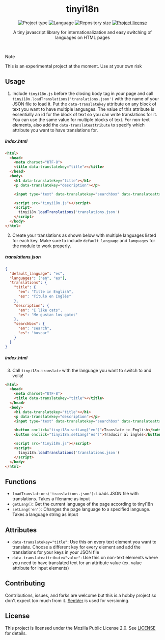 <!-- Project Header -->
<div align="center"> 
  <h1 class="projectName">tinyi18n</h1>

  <p class="projectBadges">
    <img src="https://img.shields.io/badge/type-JS_Library-4caf50.svg" alt="Project type" title="Project type">
    <img src="https://img.shields.io/github/languages/top/jerboa88/tinyi18n.svg" alt="Language" title="Language">
    <img src="https://img.shields.io/github/repo-size/jerboa88/tinyi18n.svg" alt="Repository size" title="Repository size">
    <a href="LICENSE">
      <img src="https://img.shields.io/github/license/jerboa88/tinyi18n.svg" alt="Project license" title="Project license"/>
    </a>
  </p>
  
  <p class="projectDesc">
    A tiny javascript library for internationalization and easy switching of languages on HTML pages
  </p>
  
  <br/>
</div>

> [!NOTE]
> This is an experimental project at the moment. Use at your own risk

## Usage
1. Include `tinyi18n.js` before the closing body tag in your page and call `tinyi18n.loadTranslations('translations.json')` with the name of your JSON file to load it. Put the `data-translatekey` attribute on any block of text you want to have multiple languages. The value of this attribute is essentially an id for the block of text so you can write translations for it. You can use the same value for multiple blocks of text. For non-text elements, also add the `data-translateattribute` to specify which attribute you want to have translations for.

##### index.html
```html
<html>
  <head>
    <meta charset="UTF-8">
    <title data-translatekey="title"></title>
  </head>
  <body>
    <h1 data-translatekey="title"></h1>
    <p data-translatekey="description"></p>

    <input type="text" data-translatekey="searchbox" data-translateattribute="value"></input>

    <script src="tinyi18n.js"></script>
    <script>
      tinyi18n.loadTranslations('translations.json')
    </script>
  </body>
</html>
```

2. Create your translations as shown below with multiple languages listed for each key. Make sure to include `default_language` and `languages` for the module to work properly.
##### translations.json
```json
{
  "default_language": "es",
  "languages": ["en", "es"],
  "translations": {
    "title": {
      "en": "Title in English",
      "es": "Título en Inglés"
    },
    "description": {
      "en": "I like cats",
      "es": "Me gustan los gatos"
    },
    "searchbox": {
      "en": "search",
      "es": "buscar"
    }
  }
}
```
##### index.html
3. Call `tinyi18n.translate` with the language you want to switch to and voila!

```html
<html>
  <head>
    <meta charset="UTF-8">
    <title data-translatekey="title"></title>
  </head>
  <body>
    <h1 data-translatekey="title"></h1>
    <p data-translatekey="description"></p>
    <input type="text" data-translatekey="searchbox" data-translateattribute="value"></input>

    <button onclick="tinyi18n.setLang('en')">Translate to English</button>
    <button onclick="tinyi18n.setLang('es')">Traducir al inglés</button>

    <script src="tinyi18n.js"></script>
    <script>
      tinyi18n.loadTranslations('translations.json')
    </script>
  </body>
</html>
```


## Functions
- `loadTranslations('translations.json')`: Loads JSON file with translations. Takes a filename as input
- `getLang()`: Get the current language of the page according to tinyi18n
- `setLang('en')`: Changes the page language to a specified language. Takes a language string as input

## Attributes
- `data-translatekey="title"`: Use this on every text element you want to translate. Choose a different key for every element and add the translations for your keys in your JSON file
- `data-translateattribute="value"`: Use this on non-text elements where you need to have translated text for an attribute value (ex. value attribute for input elements)


## Contributing
Contributions, issues, and forks are welcome but this is a hobby project so don't expect too much from it. [SemVer](http://semver.org/) is used for versioning.


## License
This project is licensed under the Mozilla Public License 2.0. See [LICENSE](LICENSE.md) for details.
